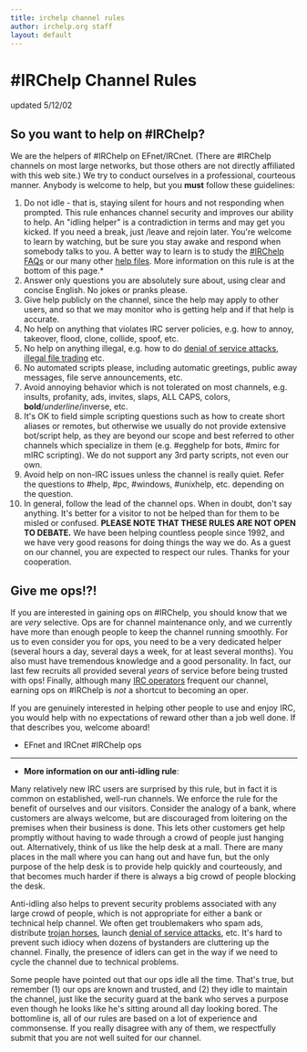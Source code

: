 ```yaml
---
title: irchelp channel rules
author: irchelp.org staff
layout: default
---
```


# #IRChelp Channel Rules

updated 5/12/02

## So you want to help on #IRChelp?

We are the helpers of #IRChelp on EFnet/IRCnet. (There are #IRChelp channels
on most large networks, but those others are not directly affiliated with this
web site.) We try to conduct ourselves in a professional, courteous manner.
Anybody is welcome to help, but you **must** follow these guidelines:

  1. Do not idle - that is, staying silent for hours and not responding when prompted. This rule enhances channel security and improves our ability to help. An "idling helper" is a contradiction in terms and may get you kicked. If you need a break, just /leave and rejoin later. You're welcome to learn by watching, but be sure you stay awake and respond when somebody talks to you. A better way to learn is to study the [#IRChelp FAQs](/irchelp/irchelpfaq.html) or our many other [help files](/irchelp/faq.html). More information on this rule is at the bottom of this page.*
  2. Answer only questions you are absolutely sure about, using clear and concise English. No jokes or pranks please.
  3. Give help publicly on the channel, since the help may apply to other users, and so that we may monitor who is getting help and if that help is accurate.
  4. No help on anything that violates IRC server policies, e.g. how to annoy, takeover, flood, clone, collide, spoof, etc.
  5. No help on anything illegal, e.g. how to do [denial of service attacks](../nuke/), [illegal file trading](../security/warez.html) etc.
  6. No automated scripts please, including automatic greetings, public away messages, file serve announcements, etc.
  7. Avoid annoying behavior which is not tolerated on most channels, e.g. insults, profanity, ads, invites, slaps, ALL CAPS, colors, **bold**/_underline_/inverse, etc.
  8. It's OK to field simple scripting questions such as how to create short aliases or remotes, but otherwise we usually do not provide extensive bot/script help, as they are beyond our scope and best referred to other channels which specialize in them (e.g. #egghelp for bots, #mirc for mIRC scripting). We do not support any 3rd party scripts, not even our own.
  9. Avoid help on non-IRC issues unless the channel is really quiet. Refer the questions to #help, #pc, #windows, #unixhelp, etc. depending on the question.
  10. In general, follow the lead of the channel ops. When in doubt, don't say anything. It's better for a visitor to not be helped than for them to be misled or confused.  **PLEASE NOTE THAT THESE RULES ARE NOT OPEN TO DEBATE.** We have been helping countless people since 1992, and we have very good reasons for doing things the way we do. As a guest on our channel, you are expected to respect our rules. Thanks for your cooperation.

## Give me ops!?!

If you are interested in gaining ops on #IRChelp, you should know that we are
_very_ selective. Ops are for channel maintenance only, and we currently have
more than enough people to keep the channel running smoothly. For us to even
consider you for ops, you need to be a very dedicated helper (several hours a
day, several days a week, for at least several months). You also must have
tremendous knowledge and a good personality. In fact, our last few recruits
all provided several _years_ of service before being trusted with ops!
Finally, although many [IRC operators](/irchelp/ircd/) frequent our channel,
earning ops on #IRChelp is _not_ a shortcut to becoming an oper.

If you are genuinely interested in helping other people to use and enjoy IRC,
you would help with no expectations of reward other than a job well done. If
that describes you, welcome aboard!

- EFnet and IRCnet #IRChelp ops

* * *

* **More information on our anti-idling rule**:

Many relatively new IRC users are surprised by this rule, but in fact it is
common on established, well-run channels. We enforce the rule for the benefit
of ourselves and our visitors. Consider the analogy of a bank, where customers
are always welcome, but are discouraged from loitering on the premises when
their business is done. This lets other customers get help promptly without
having to wade through a crowd of people just hanging out. Alternatively,
think of us like the help desk at a mall. There are many places in the mall
where you can hang out and have fun, but the only purpose of the help desk is
to provide help quickly and courteously, and that becomes much harder if there
is always a big crowd of people blocking the desk.

Anti-idling also helps to prevent security problems associated with any large
crowd of people, which is not appropriate for either a bank or technical help
channel. We often get troublemakers who spam ads, distribute [trojan
horses](../security/trojan.html), launch [denial of service
attacks](../nuke/), etc. It's hard to prevent such idiocy when dozens of
bystanders are cluttering up the channel. Finally, the presence of idlers can
get in the way if we need to cycle the channel due to technical problems.

Some people have pointed out that our ops idle all the time. That's true, but
remember (1) our ops are known and trusted, and (2) they idle to maintain the
channel, just like the security guard at the bank who serves a purpose even
though he looks like he's sitting around all day looking bored. The bottomline
is, all of our rules are based on a lot of experience and commonsense. If you
really disagree with any of them, we respectfully submit that you are not well
suited for our channel.
